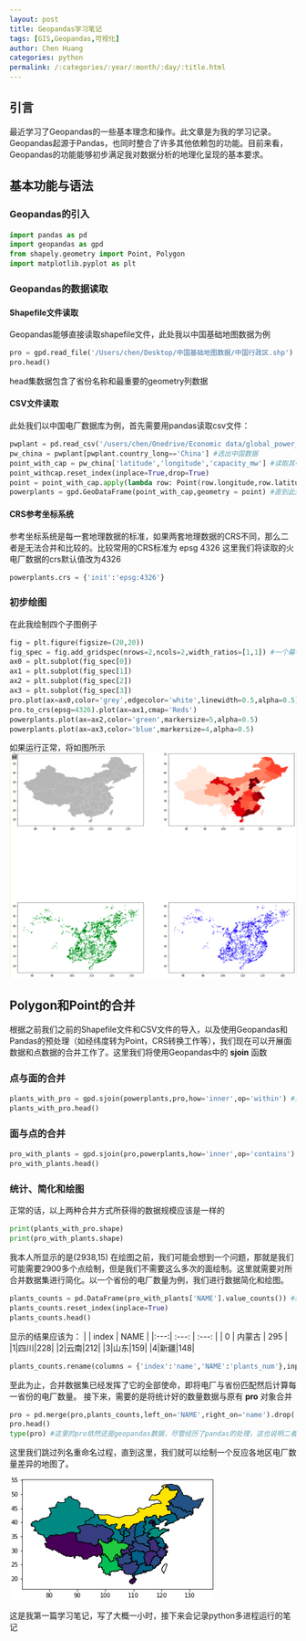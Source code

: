 ```yaml
---
layout: post
title: Geopandas学习笔记
tags: [GIS,Geopandas,可视化]
author: Chen Huang 
categories: python
permalink: /:categories/:year/:month/:day/:title.html
---
```

## 引言
最近学习了Geopandas的一些基本理念和操作。此文章是为我的学习记录。Geopandas起源于Pandas，也同时整合了许多其他依赖包的功能。目前来看，Geopandas的功能能够初步满足我对数据分析的地理化呈现的基本要求。

## 基本功能与语法
### Geopandas的引入

``` python
import pandas as pd 
import geopandas as gpd
from shapely.geometry import Point, Polygon
import matplotlib.pyplot as plt
```

### Geopandas的数据读取
#### Shapefile文件读取
Geopandas能够直接读取shapefile文件，此处我以中国基础地图数据为例
``` python
pro = gpd.read_file('/Users/chen/Desktop/中国基础地图数据/中国行政区.shp') 
pro.head()
```
head集数据包含了省份名称和最重要的geometry列数据
#### CSV文件读取
此处我们以中国电厂数据库为例，首先需要用pandas读取csv文件：
``` python
pwplant = pd.read_csv('/users/chen/Onedrive/Economic data/global_power_plant_database.csv')
pw_china = pwplant[pwplant.country_long=='China'] #选出中国数据
point_with_cap = pw_china['latitude','longitude','capacity_mw'] #读取其中的经纬度和容量数据
point_withcap.reset_index(inplace=True,drop=True)
point = point_with_cap.apply(lambda row: Point(row.longitude,row.latitude),axis=1) #以列为方向，使用shapely的Point类将经纬度转换为point点
powerplants = gpd.GeoDataFrame(point_with_cap,geometry = point) #直到此处才转为Geopandas数据集
```
#### CRS参考坐标系统
参考坐标系统是每一套地理数据的标准，如果两套地理数据的CRS不同，那么二者是无法合并和比较的。比较常用的CRS标准为 epsg 4326
这里我们将读取的火电厂数据的crs默认值改为4326
``` python
powerplants.crs = {'init':'epsg:4326'}
```
### 初步绘图
在此我绘制四个子图例子
``` python
fig = plt.figure(figsize=(20,20))
fig_spec = fig.add_gridspec(nrows=2,ncols=2,width_ratios=[1,1]) #一个幕布下的四块，我很喜欢的子图切割方式
ax0 = plt.subplot(fig_spec[0])
ax1 = plt.subplot(fig_spec[1])
ax2 = plt.subplot(fig_spec[2])
ax3 = plt.subplot(fig_spec[3])
pro.plot(ax=ax0,color='grey',edgecolor='white',linewidth=0.5,alpha=0.5)
pro.to_crs(epsg=4326).plot(ax=ax1,cmap='Reds')
powerplants.plot(ax=ax2,color='green',markersize=5,alpha=0.5)
powerplants.plot(ax=ax3,color='blue',markersize=4,alpha=0.5)
```
如果运行正常，将如图所示
![四个子图](/assets/plants_subplot.jpg)

## Polygon和Point的合并
根据之前我们之前的Shapefile文件和CSV文件的导入，以及使用Geopandas和Pandas的预处理（如经纬度转为Point，CRS转换工作等），我们现在可以开展面数据和点数据的合并工作了。这里我们将使用Geopandas中的 **sjoin** 函数
### 点与面的合并
``` python
plants_with_pro = gpd.sjoin(powerplants,pro,how='inner',op='within') #注意此处使用within
plants_with_pro.head()
```
### 面与点的合并
``` python
pro_with_plants = gpd.sjoin(pro,powerplants,how='inner',op='contains') #注意此处使用contains
pro_with_plants.head()
```
### 统计、简化和绘图
正常的话，以上两种合并方式所获得的数据规模应该是一样的
``` python
print(plants_with_pro.shape)
print(pro_with_plants.shape)
```
我本人所显示的是(2938,15)
在绘图之前，我们可能会想到一个问题，那就是我们可能需要2900多个点绘制，但是我们不需要这么多次的面绘制。这里就需要对所合并数据集进行简化。以一个省份的电厂数量为例，我们进行数据简化和绘图。

``` python
plants_counts = pd.DataFrame(pro_with_plants['NAME'].value_counts()) #统计每个省份的电厂数量
plants_counts.reset_index(inplace=True)
plants_counts.head()
```
显示的结果应该为：
|   | index | NAME |
|:---:| :---: | :---: |
| 0 | 内蒙古 | 295  |
|1|四川|228|
|2|云南|212|
|3|山东|159|
|4|新疆|148|

``` python
plants_counts.rename(columns = {'index':'name','NAME':'plants_num'},inplace=True) #这里改一下列名
```
至此为止，合并数据集已经发挥了它的全部使命，即将电厂与省份匹配然后计算每一省份的电厂数量。
接下来，需要的是将统计好的数量数据与原有 **pro** 对象合并
``` python
pro = pd.merge(pro,plants_counts,left_on='NAME',right_on='name').drop('name',axis=1) #此处的pandas数据合并值得铭记
pro.head() 
type(pro) #这里的pro依然还是geopandas数据，尽管经历了pandas的处理，这也说明二者的同源性
```
这里我们跳过列名重命名过程，直到这里，我们就可以绘制一个反应各地区电厂数量差异的地图了。

![各省份电厂数量](/assets/pro_with_plants_counts.jpg)

这是我第一篇学习笔记，写了大概一小时，接下来会记录python多进程运行的笔记